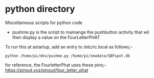 # python directory

Miscellaneous scripts for python code

- pushme.py is the script to mamange the pushbutton activity that wil then display a value on the FourLetterPHAT

To run this at astartup, add an entry to /etc/rc.local as follows;-
```
python /home/pi/dev/pushme.py /home/pi/smadata/SBFspot.db
```

for reference, the FourletterPhat uses these pins;- https://pinout.xyz/pinout/four_letter_phat


